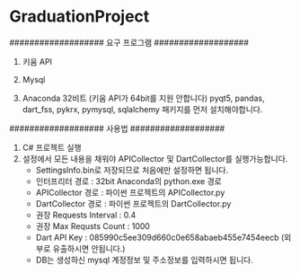 # GraduationProject

################### 요구 프로그램 ###################
1. 키움 API
2. Mysql

3. Anaconda 32비트 (키움 API가 64bit를 지원 안합니다)
  pyqt5, pandas, dart_fss, pykrx, pymysql, sqlalchemy 패키지를 먼저 설치해야합니다.
  
################### 사용법 ###################

1. C# 프로젝트 실행
2. 설정에서 모든 내용을 채워야 APICollector 및 DartCollector를 실행가능합니다.
    + SettingsInfo.bin로 저장되므로 처음에만 설정하면 됩니다.
    + 인터프리터 경로 : 32bit Anaconda의 python.exe 경로
    + APICollector 경로 : 파이썬 프로젝트의 APICollector.py
    + DartCollector 경로 : 파이썬 프로젝트의 DartCollector.py
    + 권장 Requests Interval : 0.4
    + 권장 Max Requsts Count : 1000
    + Dart API Key : 085990c5ee309d660c0e658abaeb455e7454eecb (외부로 유출하시면 안됩니다.)
    + DB는 생성하신 mysql 계정정보 및 주소정보를 입력하시면 됩니다.
